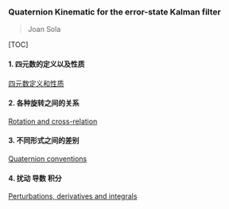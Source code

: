 ### Quaternion Kinematic for the error-state Kalman filter

> Joan Sola 

[TOC]

#### 1. 四元数的定义以及性质

[四元数定义和性质](./ch1.md)

#### 2. 各种旋转之间的关系

[Rotation and cross-relation](./ch2.md)

#### 3. 不同形式之间的差别

[Quaternion conventions](./ch3.md)

#### 4. 扰动 导数 积分

[Perturbations, derivatives and integrals](./ch4.md)